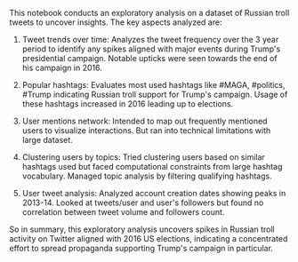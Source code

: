  This notebook conducts an exploratory analysis on a dataset of Russian troll tweets to uncover insights. The key aspects analyzed are:

1. Tweet trends over time: Analyzes the tweet frequency over the 3 year period to identify any spikes aligned with major events during Trump's presidential campaign. Notable upticks were seen towards the end of his campaign in 2016.

2. Popular hashtags: Evaluates most used hashtags like #MAGA, #politics, #Trump indicating Russian troll support for Trump's campaign. Usage of these hashtags increased in 2016 leading up to elections.  

3. User mentions network: Intended to map out frequently mentioned users to visualize interactions. But ran into technical limitations with large dataset.

4. Clustering users by topics: Tried clustering users based on similar hashtags used but faced computational constraints from large hashtag vocabulary. Managed topic analysis by filtering qualifying hashtags.

5. User tweet analysis: Analyzed account creation dates showing peaks in 2013-14. Looked at tweets/user and user's followers but found no correlation between tweet volume and followers count.

So in summary, this exploratory analysis uncovers spikes in Russian troll activity on Twitter aligned with 2016 US elections, indicating a concentrated effort to spread propaganda supporting Trump's campaign in particular.
